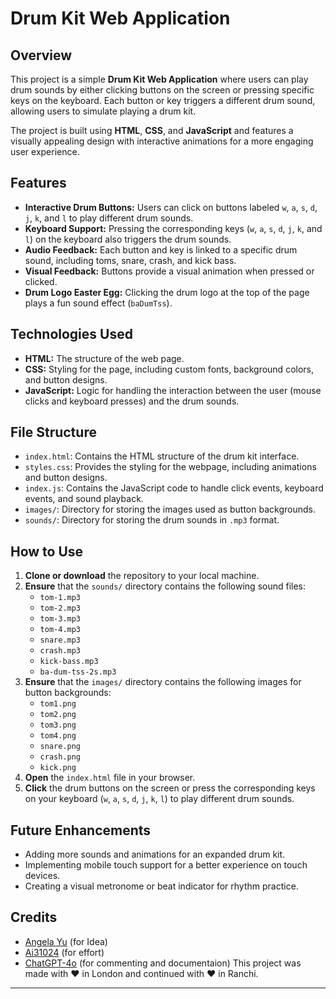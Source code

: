 # Drum Kit Web Application

## Overview
This project is a simple **Drum Kit Web Application** where users can play drum sounds by either clicking buttons on the screen or pressing specific keys on the keyboard. Each button or key triggers a different drum sound, allowing users to simulate playing a drum kit.

The project is built using **HTML**, **CSS**, and **JavaScript** and features a visually appealing design with interactive animations for a more engaging user experience.

## Features
- **Interactive Drum Buttons:** Users can click on buttons labeled `w`, `a`, `s`, `d`, `j`, `k`, and `l` to play different drum sounds.
- **Keyboard Support:** Pressing the corresponding keys (`w`, `a`, `s`, `d`, `j`, `k`, and `l`) on the keyboard also triggers the drum sounds.
- **Audio Feedback:** Each button and key is linked to a specific drum sound, including toms, snare, crash, and kick bass.
- **Visual Feedback:** Buttons provide a visual animation when pressed or clicked.
- **Drum Logo Easter Egg:** Clicking the drum logo at the top of the page plays a fun sound effect (`baDumTss`).

## Technologies Used
- **HTML:** The structure of the web page.
- **CSS:** Styling for the page, including custom fonts, background colors, and button designs.
- **JavaScript:** Logic for handling the interaction between the user (mouse clicks and keyboard presses) and the drum sounds.

## File Structure
- `index.html`: Contains the HTML structure of the drum kit interface.
- `styles.css`: Provides the styling for the webpage, including animations and button designs.
- `index.js`: Contains the JavaScript code to handle click events, keyboard events, and sound playback.
- `images/`: Directory for storing the images used as button backgrounds.
- `sounds/`: Directory for storing the drum sounds in `.mp3` format.

## How to Use
1. **Clone or download** the repository to your local machine.
2. **Ensure** that the `sounds/` directory contains the following sound files:
   - `tom-1.mp3`
   - `tom-2.mp3`
   - `tom-3.mp3`
   - `tom-4.mp3`
   - `snare.mp3`
   - `crash.mp3`
   - `kick-bass.mp3`
   - `ba-dum-tss-2s.mp3`
3. **Ensure** that the `images/` directory contains the following images for button backgrounds:
   - `tom1.png`
   - `tom2.png`
   - `tom3.png`
   - `tom4.png`
   - `snare.png`
   - `crash.png`
   - `kick.png`
4. **Open** the `index.html` file in your browser.
5. **Click** the drum buttons on the screen or press the corresponding keys on your keyboard (`w`, `a`, `s`, `d`, `j`, `k`, `l`) to play different drum sounds.

## Future Enhancements
- Adding more sounds and animations for an expanded drum kit.
- Implementing mobile touch support for a better experience on touch devices.
- Creating a visual metronome or beat indicator for rhythm practice.

## Credits
- [Angela Yu](https://github.com/angelabauer) (for Idea)
- [Ai31024](https://github.com/Ai31024) (for effort)
- [ChatGPT-4o](https://chatgpt.com) (for commenting and documentaion)
This project was made with ❤️ in London and continued with ❤️ in Ranchi.

---

